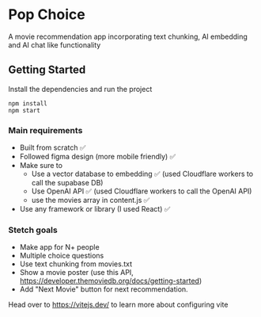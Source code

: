 # Pop Choice
A movie recommendation app incorporating text chunking, AI embedding and AI chat like functionality

## Getting Started
Install the dependencies and run the project
```
npm install
npm start
```


### Main requirements 
- Built from scratch ✅
- Followed figma design (more mobile friendly) ✅
- Make sure to
    - Use a vector database to embedding ✅ (used Cloudflare workers to call the supabase DB)
    - Use OpenAI API ✅ (used Cloudflare workers to call the OpenAI API)
    - use the movies array in content.js ✅
- Use any framework or library (I used React) ✅

### Stetch goals
- Make app for N+ people
- Multiple choice questions
- Use text chunking from movies.txt
- Show a movie poster (use this API, https://developer.themoviedb.org/docs/getting-started)
- Add "Next Movie" button for next recommendation.

Head over to https://vitejs.dev/ to learn more about configuring vite

